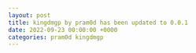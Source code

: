 ```yaml
---
layout: post
title: kingdmgp by pram0d has been updated to 0.0.1
date: 2022-09-23 00:00:00 +0000
categories: pram0d kingdmgp
---
```


